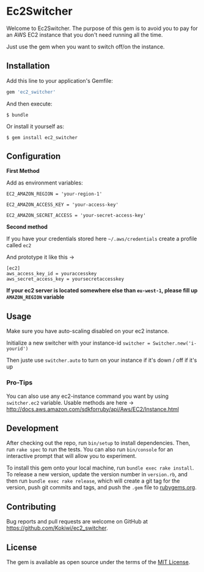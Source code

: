 # Ec2Switcher

Welcome to Ec2Switcher.
The purpose of this gem is to avoid you to pay for an AWS EC2 instance that you don't need running all the time.

Just use the gem when you want to switch off/on the instance.

## Installation

Add this line to your application's Gemfile:

```ruby
gem 'ec2_switcher'
```

And then execute:

    $ bundle

Or install it yourself as:

    $ gem install ec2_switcher


## Configuration

**First Method**

Add as environment variables:

`EC2_AMAZON_REGION = 'your-region-1'`

`EC2_AMAZON_ACCESS_KEY = 'your-access-key'`

`EC2_AMAZON_SECRET_ACCESS = 'your-secret-access-key'`


**Second method**

If you have your credentials stored here `~/.aws/credentials`
create a profile called `ec2`

And prototype it like this ->
```
[ec2]
aws_access_key_id = youraccesskey
aws_secret_access_key = yoursecretaccesskey
```
**If your ec2 server is located somewhere else than `eu-west-1`, please fill up `AMAZON_REGION` variable**

## Usage

Make sure you have auto-scaling disabled on your ec2 instance.

Initialize a new switcher with your instance-id `switcher = Switcher.new('i-yourid')`

Then juste use `switcher.auto` to turn on your instance if it's down / off if it's up


### Pro-Tips

You can also use any ec2-instance command you want by using `switcher.ec2` variable.
Usable methods are here -> http://docs.aws.amazon.com/sdkforruby/api/Aws/EC2/Instance.html


## Development

After checking out the repo, run `bin/setup` to install dependencies. Then, run `rake spec` to run the tests. You can also run `bin/console` for an interactive prompt that will allow you to experiment.

To install this gem onto your local machine, run `bundle exec rake install`. To release a new version, update the version number in `version.rb`, and then run `bundle exec rake release`, which will create a git tag for the version, push git commits and tags, and push the `.gem` file to [rubygems.org](https://rubygems.org).

## Contributing

Bug reports and pull requests are welcome on GitHub at https://github.com/Kokiwi/ec2_switcher.


## License

The gem is available as open source under the terms of the [MIT License](http://opensource.org/licenses/MIT).

